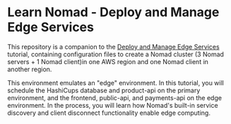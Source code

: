 # Learn Nomad - Deploy and Manage Edge Services

This repository is a companion to the [Deploy and Manage Edge Services
](https://learn.hashicorp.com/tutorials/nomad/edge) tutorial, containing configuration files to create a Nomad cluster (3 Nomad servers + 1 Nomad client)in one AWS region and one Nomad client in another region.

This environment emulates an "edge" environment. In this tutorial, you will schedule the HashiCups database and product-api on the primary environment, and the frontend, public-api, and payments-api on the edge environment. In the process, you will learn how Nomad's built-in service discovery and client disconnect functionality enable edge computing.